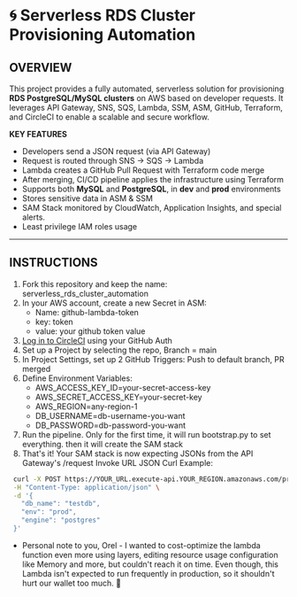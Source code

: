 # 🌀 Serverless RDS Cluster Provisioning Automation

##  OVERVIEW

This project provides a fully automated, serverless solution for provisioning **RDS PostgreSQL/MySQL clusters** on AWS based on developer requests. It leverages API Gateway, SNS, SQS, Lambda, SSM, ASM, GitHub, Terraform, and CircleCI to enable a scalable and secure workflow.

**KEY FEATURES**
- Developers send a JSON request (via API Gateway)
- Request is routed through SNS → SQS → Lambda
- Lambda creates a GitHub Pull Request with Terraform code merge
- After merging, CI/CD pipeline applies the infrastructure using Terraform
- Supports both **MySQL** and **PostgreSQL**, in **dev** and **prod** environments
- Stores sensitive data in ASM & SSM
- SAM Stack monitored by CloudWatch, Application Insights, and special alerts.
- Least privilege IAM roles usage
---

##  INSTRUCTIONS

1. Fork this repository and keep the name: serverless_rds_cluster_automation
2. In your AWS account, create a new Secret in ASM:
   - Name: github-lambda-token
   - key: token
   - value: your github token value
2. [Log in to CircleCI](https://circleci.com/vcs-authorize) using your GitHub Auth
3. Set up a Project by selecting the repo, Branch = main
4. In Project Settings, set up 2 GitHub Triggers: Push to default branch, PR merged
4. Define Environment Variables:
   - AWS_ACCESS_KEY_ID=your-secret-access-key
   - AWS_SECRET_ACCESS_KEY=your-secret-key
   - AWS_REGION=any-region-1
   - DB_USERNAME=db-username-you-want
   - DB_PASSWORD=db-password-you-want
5. Run the pipeline. Only for the first time, it will run bootstrap.py to set everything. then it will create the SAM stack
6. That's it! Your SAM stack is now expecting JSONs from the API Gateway's /request Invoke URL
    JSON Curl Example:
 ```bash
  curl -X POST https://YOUR_URL.execute-api.YOUR_REGION.amazonaws.com/provision/request \
  -H "Content-Type: application/json" \
  -d '{
    "db_name": "testdb",
    "env": "prod",
    "engine": "postgres"
  }'
```
* Personal note to you, Orel - I wanted to cost-optimize the lambda function even more using layers, editing resource usage configuration like Memory and more, but couldn't reach it on time. Even though, this Lambda isn't expected to run frequently in production, so it shouldn't hurt our wallet too much. 🙂
